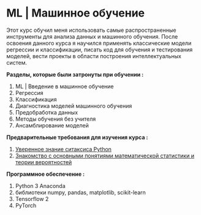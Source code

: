 # ML | Машинное обучение 

Этот курс обучил меня использовать самые распространенные инструменты для анализа данных и машинного обучения. После освоения данного курса я научился применять классические модели регрессии и классификации, писать код для обучения и тестирования моделей, вести проекты в области построения интеллектуальных систем.

**Разделы, которые были затронуты при обучении :**

  1. ML | Введение в машинное обучение
  2. Регрессия
  3. Классификация
  4. Диагностика моделей машинного обучения
  5. Предобработка данных
  6. Методы обучения без учителя
  7. Ансамблирование моделей


**Предварительные требования для изучения курса :**

  1. [Уверенное знание ситаксиса Python](https://github.com/majakovsky/Algorithms_Data_structure_Python)
  2. [Знакомство с основными понятиями математической статистики и теории вероятностей](https://github.com/majakovsky/Mathematical_Statistics)


**Программное обеспечение :**

  1. Python 3 Anaconda
  2. библиотеки numpy, pandas, matplotlib, scikit-learn
  3. Tensorflow 2
  4. PyTorch
